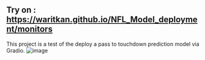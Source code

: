 ## Try on : https://waritkan.github.io/NFL_Model_deployment/monitors

This project is a test of the deploy a pass to touchdown prediction model via Gradio.
![image](https://github.com/user-attachments/assets/c2e87e6b-38c2-4f64-9df1-194a709ee207)

